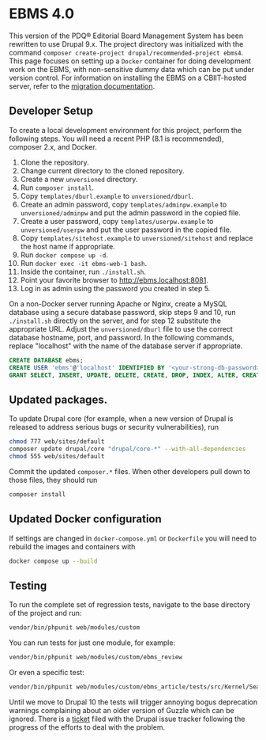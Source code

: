 # EBMS 4.0

This version of the PDQ® Editorial Board Management System has been
rewritten to use Drupal 9.x. The project directory was initialized
with the command `composer create-project drupal/recommended-project
ebms4`. This page focuses on setting up a `Docker` container for doing
development work on the EBMS, with non-sensitive dummy data which can
be put under version control. For information on installing the EBMS
on a CBIIT-hosted server, refer to the [migration
documentation](migration/README.md).

## Developer Setup

To create a local development environment for this project, perform the following steps. You will need a recent PHP (8.1 is recommended), composer 2.x, and Docker.

1. Clone the repository.
2. Change current directory to the cloned repository.
3. Create a new `unversioned` directory.
4. Run `composer install`.
5. Copy `templates/dburl.example` to `unversioned/dburl`.
6. Create an admin password, copy `templates/adminpw.example` to `unversioned/adminpw`  and put the admin password in the copied file.
7. Create a user password, copy `templates/userpw.example` to `unversioned/userpw`  and put the user password in the copied file.
8. Copy `templates/sitehost.example` to `unversioned/sitehost` and replace the host name if appropriate.
9. Run `docker compose up -d`.
10. Run `docker exec -it ebms-web-1 bash`.
11. Inside the container, run `./install.sh`.
12. Point your favorite browser to http://ebms.localhost:8081.
13. Log in as admin using the password you created in step 5.

On a non-Docker server running Apache or Nginx, create a MySQL database
using a secure database password, skip steps 9 and 10, run `./install.sh`
directly on the server, and for step 12 substitute the appropriate URL.
Adjust the `unversioned/dburl` file to use the correct database hostname,
port, and password. In the following commands, replace "localhost" with
the name of the database server if appropriate.

```sql
CREATE DATABASE ebms;
CREATE USER 'ebms'@'localhost' IDENTIFIED BY '<your-strong-db-password>';
GRANT SELECT, INSERT, UPDATE, DELETE, CREATE, DROP, INDEX, ALTER, CREATE TEMPORARY TABLES, LOCK TABLES ON ebms.* TO 'ebms'@'localhost';
```

## Updated packages.

To update Drupal core (for example, when a new version of Drupal is
released to address serious bugs or security vulnerabilities), run

```bash
chmod 777 web/sites/default
composer update drupal/core "drupal/core-*" --with-all-dependencies
chmod 555 web/sites/default
```

Commit the updated `composer.*` files. When other developers pull down
to those files, they should run

```bash
composer install
```

## Updated Docker configuration

If settings are changed in `docker-compose.yml` or `Dockerfile` you
will need to rebuild the images and containers with

```bash
docker compose up --build
```

## Testing

To run the complete set of regression tests, navigate to the base
directory of the project and run:

```bash
vendor/bin/phpunit web/modules/custom
```

You can run tests for just one module, for example:

```bash
vendor/bin/phpunit web/modules/custom/ebms_review
```

Or even a specific test:

```bash
vendor/bin/phpunit web/modules/custom/ebms_article/tests/src/Kernel/SearchTest.php
```

Until we move to Drupal 10 the tests will trigger annoying bogus deprecation
warnings complaining about an older version of Guzzle which can be ignored.
There is a [ticket](https://www.drupal.org/project/drupal/issues/3281667) filed
with the Drupal issue tracker following the progress of the efforts to deal
with the problem.
